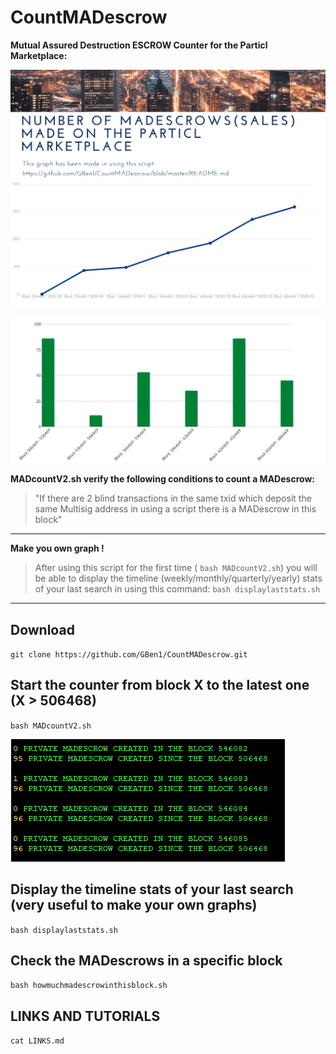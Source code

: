 # CountMADescrow

**Mutual Assured Destruction ESCROW Counter for the Particl Marketplace:**

![Screenshot](mad-1.png)

![Screenshot](mad-2.png)


**MADcountV2.sh verify the following conditions to count a MADescrow:**

>"If there are 2 blind transactions in the same txid which deposit the same Multisig address in using a script there is a MADescrow in this block"

***

**Make you own graph !**

>After using this script for the first time ( `bash MADcountV2.sh`) you will be able to display the timeline (weekly/monthly/quarterly/yearly) stats of your last search in using this command: `bash displaylaststats.sh`

***

## Download

`git clone https://github.com/GBen1/CountMADescrow.git`

## Start the counter from block X to the latest one (X > 506468)

`bash MADcountV2.sh`

![Screenshot](madcounter.png)

## Display the timeline stats of your last search (very useful to make your own graphs)

`bash displaylaststats.sh`

## Check the MADescrows in a specific block

 `bash howmuchmadescrowinthisblock.sh`
 
 ## LINKS AND TUTORIALS

`cat LINKS.md`
